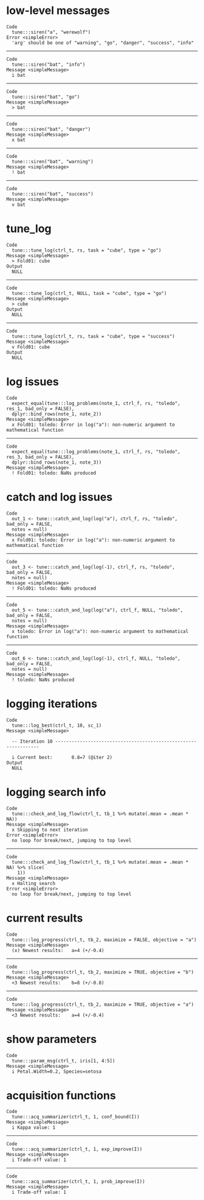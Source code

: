 # low-level messages

    Code
      tune:::siren("a", "werewolf")
    Error <simpleError>
      'arg' should be one of "warning", "go", "danger", "success", "info"

---

    Code
      tune:::siren("bat", "info")
    Message <simpleMessage>
      i bat

---

    Code
      tune:::siren("bat", "go")
    Message <simpleMessage>
      > bat

---

    Code
      tune:::siren("bat", "danger")
    Message <simpleMessage>
      x bat

---

    Code
      tune:::siren("bat", "warning")
    Message <simpleMessage>
      ! bat

---

    Code
      tune:::siren("bat", "success")
    Message <simpleMessage>
      v bat

# tune_log

    Code
      tune:::tune_log(ctrl_t, rs, task = "cube", type = "go")
    Message <simpleMessage>
      > Fold01: cube
    Output
      NULL

---

    Code
      tune:::tune_log(ctrl_t, NULL, task = "cube", type = "go")
    Message <simpleMessage>
      > cube
    Output
      NULL

---

    Code
      tune:::tune_log(ctrl_t, rs, task = "cube", type = "success")
    Message <simpleMessage>
      v Fold01: cube
    Output
      NULL

# log issues

    Code
      expect_equal(tune:::log_problems(note_1, ctrl_f, rs, "toledo", res_1, bad_only = FALSE),
      dplyr::bind_rows(note_1, note_2))
    Message <simpleMessage>
      x Fold01: toledo: Error in log("a"): non-numeric argument to mathematical function

---

    Code
      expect_equal(tune:::log_problems(note_1, ctrl_f, rs, "toledo", res_3, bad_only = FALSE),
      dplyr::bind_rows(note_1, note_3))
    Message <simpleMessage>
      ! Fold01: toledo: NaNs produced

# catch and log issues

    Code
      out_1 <- tune:::catch_and_log(log("a"), ctrl_f, rs, "toledo", bad_only = FALSE,
      notes = null)
    Message <simpleMessage>
      x Fold01: toledo: Error in log("a"): non-numeric argument to mathematical function

---

    Code
      out_3 <- tune:::catch_and_log(log(-1), ctrl_f, rs, "toledo", bad_only = FALSE,
      notes = null)
    Message <simpleMessage>
      ! Fold01: toledo: NaNs produced

---

    Code
      out_5 <- tune:::catch_and_log(log("a"), ctrl_f, NULL, "toledo", bad_only = FALSE,
      notes = null)
    Message <simpleMessage>
      x toledo: Error in log("a"): non-numeric argument to mathematical function

---

    Code
      out_6 <- tune:::catch_and_log(log(-1), ctrl_f, NULL, "toledo", bad_only = FALSE,
      notes = null)
    Message <simpleMessage>
      ! toledo: NaNs produced

# logging iterations

    Code
      tune:::log_best(ctrl_t, 10, sc_1)
    Message <simpleMessage>
      
      -- Iteration 10 ----------------------------------------------------------------
      
      i Current best:		0.8=7 (@iter 2)
    Output
      NULL

# logging search info

    Code
      tune:::check_and_log_flow(ctrl_t, tb_1 %>% mutate(.mean = .mean * NA))
    Message <simpleMessage>
      x Skipping to next iteration
    Error <simpleError>
      no loop for break/next, jumping to top level

---

    Code
      tune:::check_and_log_flow(ctrl_t, tb_1 %>% mutate(.mean = .mean * NA) %>% slice(
        1))
    Message <simpleMessage>
      x Halting search
    Error <simpleError>
      no loop for break/next, jumping to top level

# current results

    Code
      tune:::log_progress(ctrl_t, tb_2, maximize = FALSE, objective = "a")
    Message <simpleMessage>
      (x) Newest results:	a=4 (+/-0.4)

---

    Code
      tune:::log_progress(ctrl_t, tb_2, maximize = TRUE, objective = "b")
    Message <simpleMessage>
      <3 Newest results:	b=8 (+/-0.8)

---

    Code
      tune:::log_progress(ctrl_t, tb_2, maximize = TRUE, objective = "a")
    Message <simpleMessage>
      <3 Newest results:	a=4 (+/-0.4)

# show parameters

    Code
      tune:::param_msg(ctrl_t, iris[1, 4:5])
    Message <simpleMessage>
      i Petal.Width=0.2, Species=setosa

# acquisition functions

    Code
      tune:::acq_summarizer(ctrl_t, 1, conf_bound(I))
    Message <simpleMessage>
      i Kappa value: 1

---

    Code
      tune:::acq_summarizer(ctrl_t, 1, exp_improve(I))
    Message <simpleMessage>
      i Trade-off value: 1

---

    Code
      tune:::acq_summarizer(ctrl_t, 1, prob_improve(I))
    Message <simpleMessage>
      i Trade-off value: 1

